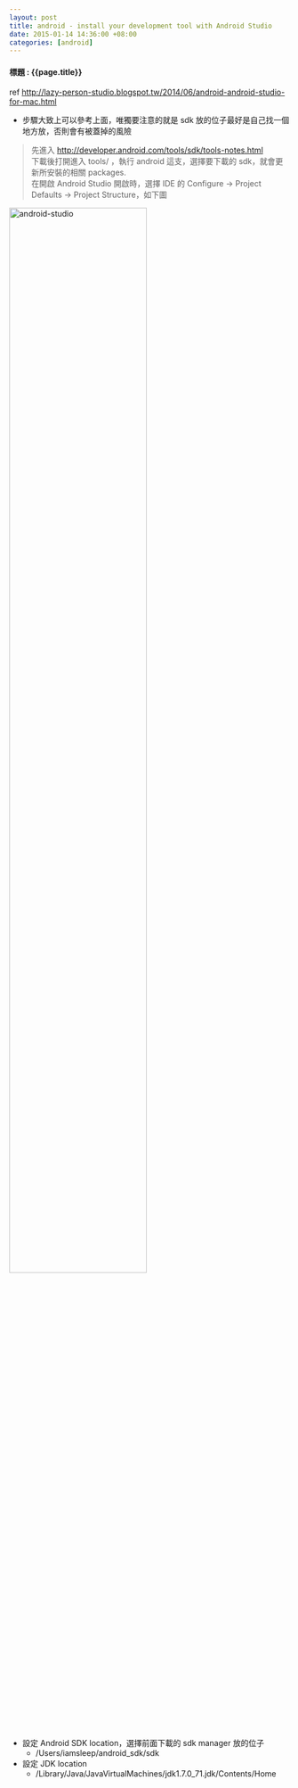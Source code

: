 ```yaml
---
layout: post
title: android - install your development tool with Android Studio
date: 2015-01-14 14:36:00 +08:00
categories: [android]
---
```

#### 標題 : {{page.title}} ####
ref
http://lazy-person-studio.blogspot.tw/2014/06/android-android-studio-for-mac.html

- 步驟大致上可以參考上面，唯獨要注意的就是 sdk 放的位子最好是自己找一個地方放，否則會有被蓋掉的風險<br/>
> 先進入 http://developer.android.com/tools/sdk/tools-notes.html <br/>
> 下載後打開進入 tools/ ，執行 android 這支，選擇要下載的 sdk，就會更新所安裝的相關 packages. <br/>
> 在開啟 Android Studio 開啟時，選擇 IDE 的 Configure -> Project Defaults -> Project Structure，如下圖<br/>
<img src="{{ site.url }}/images/android-studio.png" alt="android-studio" width="70%" hieght="70%"/>

- 設定 Android SDK location，選擇前面下載的 sdk manager 放的位子<br/>
  - /Users/iamsleep/android_sdk/sdk<br/>
- 設定 JDK location<br/>
  - /Library/Java/JavaVirtualMachines/jdk1.7.0_71.jdk/Contents/Home<br/>
